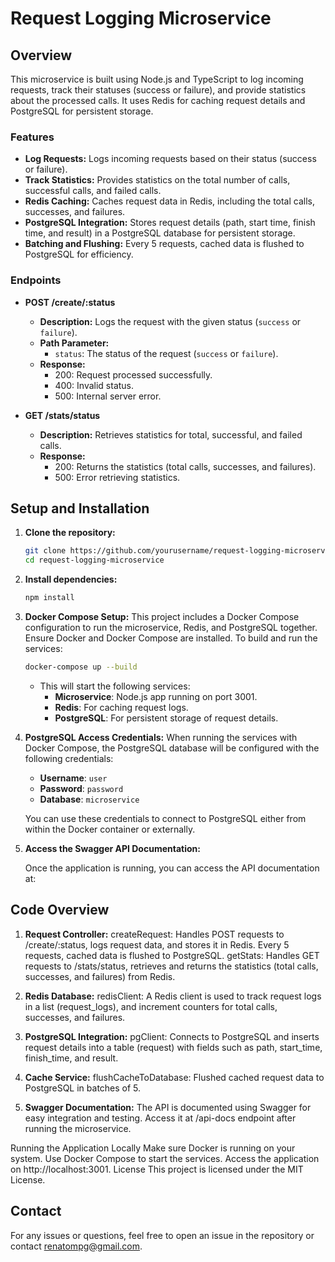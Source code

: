 # Request Logging Microservice

## Overview

This microservice is built using Node.js and TypeScript to log incoming requests, track their statuses (success or failure), and provide statistics about the processed calls. It uses Redis for caching request details and PostgreSQL for persistent storage.

### Features

- **Log Requests:** Logs incoming requests based on their status (success or failure).
- **Track Statistics:** Provides statistics on the total number of calls, successful calls, and failed calls.
- **Redis Caching:** Caches request data in Redis, including the total calls, successes, and failures.
- **PostgreSQL Integration:** Stores request details (path, start time, finish time, and result) in a PostgreSQL database for persistent storage.
- **Batching and Flushing:** Every 5 requests, cached data is flushed to PostgreSQL for efficiency.

### Endpoints

- **POST /create/:status**
  - **Description:** Logs the request with the given status (`success` or `failure`).
  - **Path Parameter:**
    - `status`: The status of the request (`success` or `failure`).
  - **Response:**
    - 200: Request processed successfully.
    - 400: Invalid status.
    - 500: Internal server error.

- **GET /stats/status**
  - **Description:** Retrieves statistics for total, successful, and failed calls.
  - **Response:**
    - 200: Returns the statistics (total calls, successes, and failures).
    - 500: Error retrieving statistics.

## Setup and Installation

1. **Clone the repository:**

    ```bash
    git clone https://github.com/yourusername/request-logging-microservice.git
    cd request-logging-microservice
    ```

2. **Install dependencies:**

    ```bash
    npm install
    ```

3. **Docker Compose Setup:**
   This project includes a Docker Compose configuration to run the microservice, Redis, and PostgreSQL together. Ensure Docker and Docker Compose are installed. To build and run the services:

     ```bash
     docker-compose up --build
     ```

   - This will start the following services:
     - **Microservice**: Node.js app running on port 3001.
     - **Redis**: For caching request logs.
     - **PostgreSQL**: For persistent storage of request details.

4. **PostgreSQL Access Credentials:**
   When running the services with Docker Compose, the PostgreSQL database will be configured with the following credentials:

   - **Username**: `user`
   - **Password**: `password`
   - **Database**: `microservice`

   You can use these credentials to connect to PostgreSQL either from within the Docker container or externally.

5. **Access the Swagger API Documentation:**

   Once the application is running, you can access the API documentation at:


## Code Overview
1. **Request Controller:**
createRequest: Handles POST requests to /create/:status, logs request data, and stores it in Redis. Every 5 requests, cached data is flushed to PostgreSQL.
getStats: Handles GET requests to /stats/status, retrieves and returns the statistics (total calls, successes, and failures) from Redis.

2. **Redis Database:**
redisClient: A Redis client is used to track request logs in a list (request_logs), and increment counters for total calls, successes, and failures.

3. **PostgreSQL Integration:**
pgClient: Connects to PostgreSQL and inserts request details into a table (request) with fields such as path, start_time, finish_time, and result.

4. **Cache Service:**
flushCacheToDatabase: Flushed cached request data to PostgreSQL in batches of 5.

5. **Swagger Documentation:**
The API is documented using Swagger for easy integration and testing. Access it at /api-docs endpoint after running the microservice.

Running the Application Locally
Make sure Docker is running on your system.
Use Docker Compose to start the services.
Access the application on http://localhost:3001.
License
This project is licensed under the MIT License.

## Contact
For any issues or questions, feel free to open an issue in the repository or contact renatompg@gmail.com.
